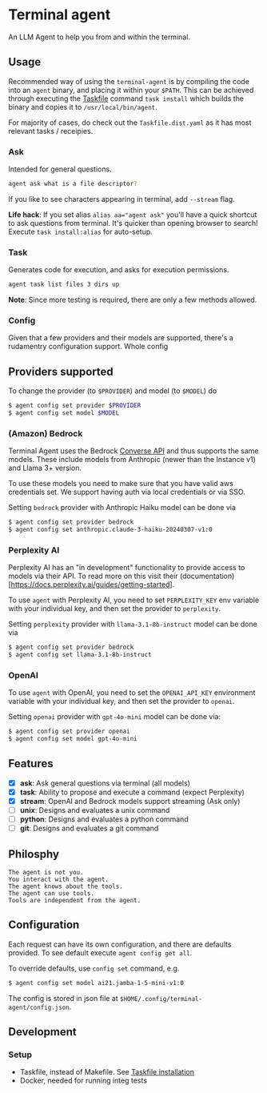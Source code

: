 # Terminal agent

An LLM Agent to help you from and within the terminal.

## Usage

Recommended way of using the `terminal-agent` is by compiling the code into an `agent` binary, and placing it within your `$PATH`. This can be achieved through executing the [Taskfile](https://taskfile.dev/installation/) command `task install` which builds the binary and copies it to `/usr/local/bin/agent`.

For majority of cases, do check out the `Taskfile.dist.yaml` as it has most relevant tasks / receipies.

### Ask

Intended for general questions.

```sh
agent ask what is a file descriptor?
```

If you like to see characters appearing in terminal, add `--stream` flag.

**Life hack**: If you set alias `alias aa="agent ask"` you'll have a quick shortcut to ask questions from terminal. It's quicker than opening browser to search! Execute `task install:alias` for auto-setup.

### Task

Generates code for execution, and asks for execution permissions.

```sh
agent task list files 3 dirs up
```

**Note**: Since more testing is required, there are only a few methods allowed.

### Config

Given that a few providers and their models are supported, there's a rudamentry configuration support. Whole config 

## Providers supported

To change the provider (to `$PROVIDER`) and model (to `$MODEL`) do

```sh
$ agent config set provider $PROVIDER
$ agent config set model $MODEL
```

### (Amazon) Bedrock

Terminal Agent uses the Bedrock [Converse API](https://docs.aws.amazon.com/bedrock/latest/userguide/conversation-inference-call.html) and thus supports the same models. These include models from Anthropic (newer than the Instance v1) and Llama 3+ version.

To use these models you need to make sure that you have valid aws credentials set. We support having auth via local credentials or via SSO.

Setting `bedrock` provider with Anthropic Haiku model can be done via

```sh
$ agent config set provider bedrock
$ agent config set anthropic.claude-3-haiku-20240307-v1:0 
```

### Perplexity AI

Perplexity AI has an "in development" functionality to provide access to models via their API. To read more on this visit their (documentation)[https://docs.perplexity.ai/guides/getting-started].

To use `agent` with Perplexity AI, you need to set `PERPLEXITY_KEY` env variable with your individual key, and then set the provider to `perplexity`.

Setting `perplexity` provider with `llama-3.1-8b-instruct` model can be done via

```sh
$ agent config set provider bedrock
$ agent config set llama-3.1-8b-instruct
```

### OpenAI

To use `agent` with OpenAI, you need to set the `OPENAI_API_KEY` environment variable with your individual key, and then set the provider to `openai`.

Setting `openai` provider with `gpt-4o-mini` model can be done via:

```sh
$ agent config set provider openai
$ agent config set model gpt-4o-mini
```

## Features

- [x] **ask**: Ask general questions via terminal (all models)
- [x] **task**: Ability to propose and execute a command (expect Perplexity)
- [x] **stream**: OpenAI and Bedrock models support streaming (Ask only)
- [ ] **unix**: Designs and evaluates a unix command
- [ ] **python**: Designs and evaluates a python command
- [ ] **git**: Designs and evaluates a git command

## Philosphy

```
The agent is not you.
You interact with the agent.
The agent knows about the tools.
The agent can use tools.
Tools are independent from the agent.
```

## Configuration

Each request can have its own configuration, and there are defaults provided.
To see default execute `agent config get all`.

To override defaults, use `config set` command, e.g.

```sh
$ agent config set model ai21.jamba-1-5-mini-v1:0
```

The config is stored in json file at `$HOME/.config/terminal-agent/config.json`.

## Development

### Setup

* Taskfile, instead of Makefile. See [Taskfile installation](https://taskfile.dev/installation/)
* Docker, needed for running integ tests
